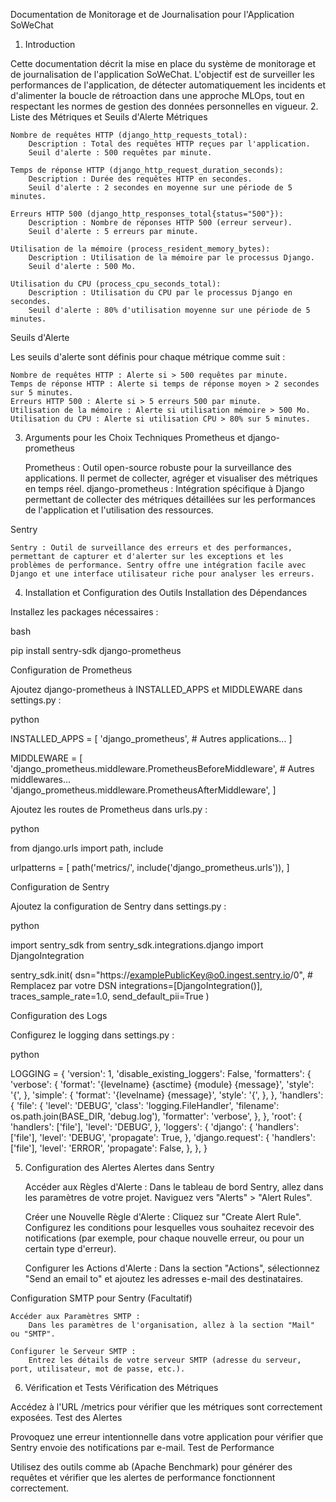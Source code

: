 Documentation de Monitorage et de Journalisation pour l'Application SoWeChat
1. Introduction

Cette documentation décrit la mise en place du système de monitorage et de journalisation de l'application SoWeChat. L'objectif est de surveiller les performances de l'application, de détecter automatiquement les incidents et d'alimenter la boucle de rétroaction dans une approche MLOps, tout en respectant les normes de gestion des données personnelles en vigueur.
2. Liste des Métriques et Seuils d'Alerte
Métriques

    Nombre de requêtes HTTP (django_http_requests_total):
        Description : Total des requêtes HTTP reçues par l'application.
        Seuil d'alerte : 500 requêtes par minute.

    Temps de réponse HTTP (django_http_request_duration_seconds):
        Description : Durée des requêtes HTTP en secondes.
        Seuil d'alerte : 2 secondes en moyenne sur une période de 5 minutes.

    Erreurs HTTP 500 (django_http_responses_total{status="500"}):
        Description : Nombre de réponses HTTP 500 (erreur serveur).
        Seuil d'alerte : 5 erreurs par minute.

    Utilisation de la mémoire (process_resident_memory_bytes):
        Description : Utilisation de la mémoire par le processus Django.
        Seuil d'alerte : 500 Mo.

    Utilisation du CPU (process_cpu_seconds_total):
        Description : Utilisation du CPU par le processus Django en secondes.
        Seuil d'alerte : 80% d'utilisation moyenne sur une période de 5 minutes.

Seuils d'Alerte

Les seuils d'alerte sont définis pour chaque métrique comme suit :

    Nombre de requêtes HTTP : Alerte si > 500 requêtes par minute.
    Temps de réponse HTTP : Alerte si temps de réponse moyen > 2 secondes sur 5 minutes.
    Erreurs HTTP 500 : Alerte si > 5 erreurs 500 par minute.
    Utilisation de la mémoire : Alerte si utilisation mémoire > 500 Mo.
    Utilisation du CPU : Alerte si utilisation CPU > 80% sur 5 minutes.

3. Arguments pour les Choix Techniques
Prometheus et django-prometheus

    Prometheus : Outil open-source robuste pour la surveillance des applications. Il permet de collecter, agréger et visualiser des métriques en temps réel.
    django-prometheus : Intégration spécifique à Django permettant de collecter des métriques détaillées sur les performances de l'application et l'utilisation des ressources.

Sentry

    Sentry : Outil de surveillance des erreurs et des performances, permettant de capturer et d'alerter sur les exceptions et les problèmes de performance. Sentry offre une intégration facile avec Django et une interface utilisateur riche pour analyser les erreurs.

4. Installation et Configuration des Outils
Installation des Dépendances

Installez les packages nécessaires :

bash

pip install sentry-sdk django-prometheus

Configuration de Prometheus

Ajoutez django-prometheus à INSTALLED_APPS et MIDDLEWARE dans settings.py :

python

INSTALLED_APPS = [
    'django_prometheus',
    # Autres applications...
]

MIDDLEWARE = [
    'django_prometheus.middleware.PrometheusBeforeMiddleware',
    # Autres middlewares...
    'django_prometheus.middleware.PrometheusAfterMiddleware',
]

Ajoutez les routes de Prometheus dans urls.py :

python

from django.urls import path, include

urlpatterns = [
    path('metrics/', include('django_prometheus.urls')),
]

Configuration de Sentry

Ajoutez la configuration de Sentry dans settings.py :

python

import sentry_sdk
from sentry_sdk.integrations.django import DjangoIntegration

sentry_sdk.init(
    dsn="https://examplePublicKey@o0.ingest.sentry.io/0",  # Remplacez par votre DSN
    integrations=[DjangoIntegration()],
    traces_sample_rate=1.0,
    send_default_pii=True
)

Configuration des Logs

Configurez le logging dans settings.py :

python

LOGGING = {
    'version': 1,
    'disable_existing_loggers': False,
    'formatters': {
        'verbose': {
            'format': '{levelname} {asctime} {module} {message}',
            'style': '{',
        },
        'simple': {
            'format': '{levelname} {message}',
            'style': '{',
        },
    },
    'handlers': {
        'file': {
            'level': 'DEBUG',
            'class': 'logging.FileHandler',
            'filename': os.path.join(BASE_DIR, 'debug.log'),
            'formatter': 'verbose',
        },
    },
    'root': {
        'handlers': ['file'],
        'level': 'DEBUG',
    },
    'loggers': {
        'django': {
            'handlers': ['file'],
            'level': 'DEBUG',
            'propagate': True,
        },
        'django.request': {
            'handlers': ['file'],
            'level': 'ERROR',
            'propagate': False,
        },
    },
}

5. Configuration des Alertes
Alertes dans Sentry

    Accéder aux Règles d'Alerte :
        Dans le tableau de bord Sentry, allez dans les paramètres de votre projet.
        Naviguez vers "Alerts" > "Alert Rules".

    Créer une Nouvelle Règle d'Alerte :
        Cliquez sur "Create Alert Rule".
        Configurez les conditions pour lesquelles vous souhaitez recevoir des notifications (par exemple, pour chaque nouvelle erreur, ou pour un certain type d'erreur).

    Configurer les Actions d'Alerte :
        Dans la section "Actions", sélectionnez "Send an email to" et ajoutez les adresses e-mail des destinataires.

Configuration SMTP pour Sentry (Facultatif)

    Accéder aux Paramètres SMTP :
        Dans les paramètres de l'organisation, allez à la section "Mail" ou "SMTP".

    Configurer le Serveur SMTP :
        Entrez les détails de votre serveur SMTP (adresse du serveur, port, utilisateur, mot de passe, etc.).

6. Vérification et Tests
Vérification des Métriques

Accédez à l'URL /metrics pour vérifier que les métriques sont correctement exposées.
Test des Alertes

Provoquez une erreur intentionnelle dans votre application pour vérifier que Sentry envoie des notifications par e-mail.
Test de Performance

Utilisez des outils comme ab (Apache Benchmark) pour générer des requêtes et vérifier que les alertes de performance fonctionnent correctement.